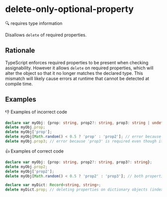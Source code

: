 # delete-only-optional-property

:mag: requires type information

Disallows `delete` of required properties.

## Rationale

TypeScript enforces required properties to be present when checking assignability.
However it allows `delete` on required properties, which will alter the object so that it no longer matches the declared type.
This mismatch will likely cause errors at runtime that cannot be detected at compile time.

## Examples

:thumbsdown: Examples of incorrect code

```ts
declare var myObj: {prop: string, prop2?: string, prop3: string | undefined};
delete myObj.prop;
delete myObj['prop'];
delete myObj[Math.random() < 0.5 ? 'prop' : 'prop2']; // error because 'prop' is required
delete myObj.prop3; // error because 'prop3' is required even though it's nullable
```

:thumbsup: Examples of correct code

```ts
declare var myObj: {prop: string, prop2?: string, prop3?: string};
delete myObj.prop2;
delete myObj['prop2'];
delete myObj[Math.random() < 0.5 ? 'prop2' : 'prop3']; // both properties are optional

declare var myDict: Record<string, string>;
delete myDict.prop; // deleting properties on dictionary objects (index signatures) is allowed
```
